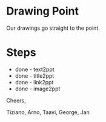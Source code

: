 # Drawing Point

Our drawings go straight to the point.

# Steps

* done - text2ppt
* done - title2ppt
* done - link2ppt
* done - image2ppt

Cheers,

Tiziano, Arno, Taavi, George, Jan